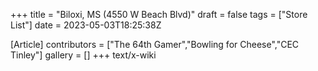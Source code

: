 +++
title = "Biloxi, MS (4550 W Beach Blvd)"
draft = false
tags = ["Store List"]
date = 2023-05-03T18:25:38Z

[Article]
contributors = ["The 64th Gamer","Bowling for Cheese","CEC Tinley"]
gallery = []
+++
text/x-wiki